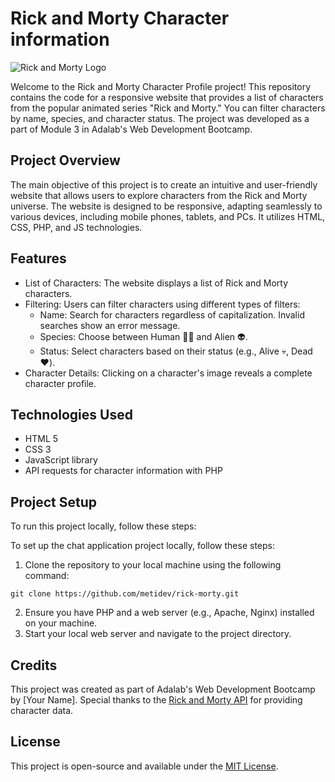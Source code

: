 # Rick and Morty Character information

![Rick and Morty Logo](https://free4kwallpapers.com/uploads/originals/2021/10/10/-breaking-bad-rick-and-morty-wallpaper.jpg)

Welcome to the Rick and Morty Character Profile project! This repository contains the code for a responsive website that provides a list of characters from the popular animated series "Rick and Morty." You can filter characters by name, species, and character status. The project was developed as a part of Module 3 in Adalab's Web Development Bootcamp.

## Project Overview

The main objective of this project is to create an intuitive and user-friendly website that allows users to explore characters from the Rick and Morty universe. The website is designed to be responsive, adapting seamlessly to various devices, including mobile phones, tablets, and PCs. It utilizes HTML, CSS, PHP, and JS technologies.

## Features

- List of Characters: The website displays a list of Rick and Morty characters.
- Filtering: Users can filter characters using different types of filters:
  - Name: Search for characters regardless of capitalization. Invalid searches show an error message.
  - Species: Choose between Human 👨🏻 and Alien 👽.
  - Status: Select characters based on their status (e.g., Alive 💀, Dead ❤️).
- Character Details: Clicking on a character's image reveals a complete character profile.

## Technologies Used

- HTML 5
- CSS 3
- JavaScript library
- API requests for character information with PHP

## Project Setup

To run this project locally, follow these steps:

To set up the chat application project locally, follow these steps:

1. Clone the repository to your local machine using the following command:  
```
git clone https://github.com/metidev/rick-morty.git
```
2. Ensure you have PHP and a web server (e.g., Apache, Nginx) installed on your machine.
3. Start your local web server and navigate to the project directory.

## Credits

This project was created as part of Adalab's Web Development Bootcamp by [Your Name]. Special thanks to the [Rick and Morty API](https://rickandmortyapi.com/) for providing character data.

## License

This project is open-source and available under the [MIT License](LICENSE).
